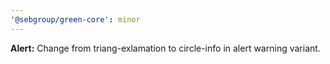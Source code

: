 ```yaml
---
'@sebgroup/green-core': minor
---
```


**Alert:** Change from triang-exlamation to circle-info in alert warning variant.
